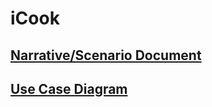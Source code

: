 # iCook

## [Narrative/Scenario Document](https://docs.google.com/document/d/1HJ5ZsFQmdsHKm9AtFVYwepTwJpKF7xUP3W8LC2srMwQ/edit?usp=sharing)

## [Use Case Diagram](https://www.draw.io/?state=%7B%22ids%22:%5B%221LZBEcqS1bdyG6T2xV3ET5O-zk6aS5TkT%22%5D,%22action%22:%22open%22,%22userId%22:%22102840179069930136281%22%7D#G1LZBEcqS1bdyG6T2xV3ET5O-zk6aS5TkT)

